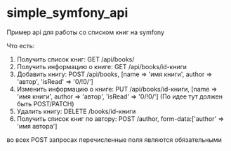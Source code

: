 # simple_symfony_api

Пример api для работы со списком книг на symfony

Что есть:
1. Получить список книг: GET /api/books/
2. Получить информацию о книге: GET /api/books/id-книги
3. Добавить книгу: POST /api/books, [name => 'имя книги', author => 'автор', 'isRead' => '0/!0/']
4. Изменить информацию о книге: PUT /api/books/id-книги, [name => 'имя книги', author => 'автор', 'isRead' => '0/!0/'] (По идее тут должен быть POST/PATCH)
5. Удалить книгу: DELETE /books/id-книги
6. Получить список книг по автору: POST /author, form-data:['author' => 'имя автора']

во всех POST запросах перечисленные поля являются обязательными
